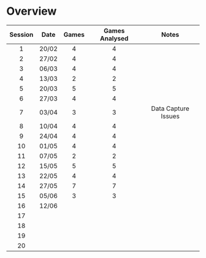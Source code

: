 # Overview

| Session | Date  | Games | Games Analysed |        Notes        |
|:-------:|:-----:|:-----:|:--------------:|:-------------------:|
|    1    | 20/02 |   4   |       4        |                     |
|    2    | 27/02 |   4   |       4        |                     |
|    3    | 06/03 |   4   |       4        |                     |
|    4    | 13/03 |   2   |       2        |                     |
|    5    | 20/03 |   5   |       5        |                     |
|    6    | 27/03 |   4   |       4        |                     |
|    7    | 03/04 |   3   |       3        | Data Capture Issues |
|    8    | 10/04 |   4   |       4        |                     |
|    9    | 24/04 |   4   |       4        |                     |
|   10    | 01/05 |   4   |       4        |                     |
|   11    | 07/05 |   2   |       2        |                     |
|   12    | 15/05 |   5   |       5        |                     |
|   13    | 22/05 |   4   |       4        |                     |
|   14    | 27/05 |   7   |       7        |                     |
|   15    | 05/06 |   3   |       3        |                     |
|   16    | 12/06 |       |                |                     |
|   17    |       |       |                |                     |
|   18    |       |       |                |                     |
|   19    |       |       |                |                     |
|   20    |       |       |                |                     |
